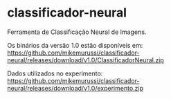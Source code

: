 classificador-neural
====================

Ferramenta de Classificação Neural de Imagens.

Os binários da versão 1.0 estão disponíveis em:
https://github.com/mikemurussi/classificador-neural/releases/download/v1.0/ClassificadorNeural.zip

Dados utilizados no experimento:
https://github.com/mikemurussi/classificador-neural/releases/download/v1.0/experimento.zip

